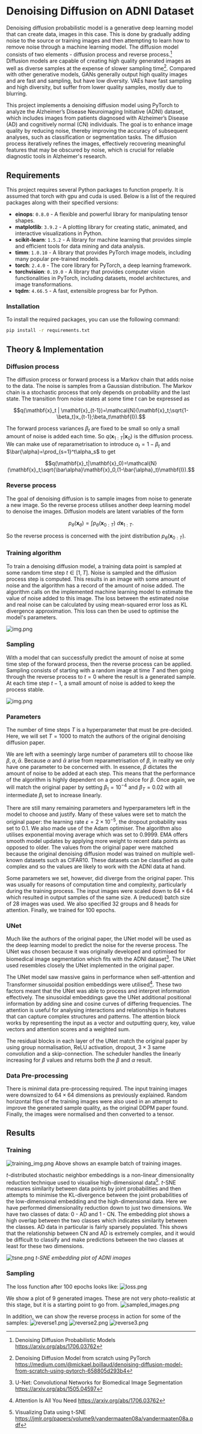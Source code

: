 # Denoising Diffusion on ADNI Dataset
Denoising diffusion probabilistic model is a generative deep learning model that 
can create data, images in this case. This is done by gradually adding noise to the source 
or training images and then attempting to learn how to remove noise through a machine
learning model. The diffusion model consists of two elements - diffusion process and reverse process.[^1]
Diffusion models are capable of creating high quality generated images as well as
diverse samples at the expense of slower sampling time[^5]. Compared with other generative models,
GANs generally output high quality images and are fast and sampling, but have low diversity.
VAEs have fast sampling and high diversity, but suffer from lower quality samples, mostly due
to blurring.

This project implements a denoising diffusion model using PyTorch to analyze the Alzheimer’s 
Disease Neuroimaging Initiative (ADNI) dataset, which includes images from patients diagnosed with 
Alzheimer’s Disease (AD) and cognitively normal (CN) individuals. The goal is to enhance image quality 
by reducing noise, thereby improving the accuracy of subsequent analyses, such as classification or segmentation tasks. 
The diffusion process iteratively refines the images, effectively recovering meaningful features that may be obscured by
noise, which is crucial for reliable diagnostic tools in Alzheimer's research.

## Requirements
This project requires several Python packages to function properly. 
It is assumed that torch with gpu and cuda is used.
Below is a list of the required packages along with their specified versions:

- **einops**: `0.8.0` - A flexible and powerful library for manipulating tensor shapes.
- **matplotlib**: `3.9.2` - A plotting library for creating static, animated, and interactive visualizations in Python.
- **scikit-learn**: `1.5.2` - A library for machine learning that provides simple and efficient tools for data mining and data analysis.
- **timm**: `1.0.10` - A library that provides PyTorch image models, including many popular pre-trained models.
- **torch**: `2.4.0` - The core library for PyTorch, a deep learning framework.
- **torchvision**: `0.19.0` - A library that provides computer vision functionalities in PyTorch, including datasets, model architectures, and image transformations.
- **tqdm**: `4.66.5` - A fast, extensible progress bar for Python.

### Installation

To install the required packages, you can use the following command:

```bash
pip install -r requirements.txt
```
## Theory & Implementation
### Diffusion process
The diffusion process or forward process is a Markov chain that adds noise to the data. The
noise is samples from a Gaussian distribution. The Markov chain is a stochastic process that 
only depends on probability and the last state. The transition from noise states at some time $`t`$ can be expressed as
```math
q(\mathbf{x}_t | \mathbf{x}_{t-1})=\mathcal{N}(\mathbf{x}_t;\sqrt{1-\beta_t}x_{t-1};\beta_t\mathbf{I}).
```
The forward process variances $`\beta_t`$ are fixed to be small so only a small amount of noise is added each time.
So $`q(\mathbf{x}_{1:T}|\mathbf{x}_0)`$ is the diffusion process. We can make use of reparametrisation to introduce
$`\alpha_t=1-\beta_t`$ and $`\bar{\alpha}=\prod_{s=1}^t\alpha_s`$ to get
```math
q(\mathbf{x}_t|\mathbf{x}_0)=\mathcal{N}(\mathbf{x}_t;\sqrt{\bar\alpha}\mathbf{x}_0,(1-\bar{\alpha}_t)\mathbf{I}).
```

### Reverse process
The goal of denoising diffusion is to sample images from noise to generate a new image. 
So the reverse process utilises another deep learning model to denoise the images. Diffusion
models are latent variables of the form 
```math
p_\theta(\mathbf{x}_\theta)=\int p_\theta(\mathbf{x}_{0:T})\ d\mathbf{x}_{1:T}.
```
So the reverse process is concerned with the joint distribution $`p_\theta(\mathbf{x}_{0:T})`$.

### Training algorithm
To train a denoising diffusion model, a training data point is sampled at some random time step $`t\in[1,T]`$.
Noise is sampled and the diffusion process step is computed.
This results in an image with some amount of noise and the algorithm has a record of the amount of noise
added. The algorithm calls on the implemented machine learning model to estimate the value of
noise added to this image. The loss between the estimated noise and real noise can be
calculated by using mean-squared error loss as KL divergence approximation. 
This loss can then be used to optimise the model's parameters.

![img.png](figures/train_alg.png)


### Sampling
With a model that can successfully predict the amount of noise at some time step of the forward process,
then the reverse process can be applied. Sampling consists of starting with a random image at time $`T`$
and then going through the reverse process to $`t=0`$ where the result is a generated sample. At each
time step $`t-1`$, a small amount of noise is added to keep the process stable.

![img.png](figures/sample_alg.png)


### Parameters
The number of time steps $`T`$ is a hyperparameter that must be pre-decided. Here, we will set $`T=1000`$
to match the authors of the original denoising diffusion paper. 

We are left with a seemingly large number of parameters still to choose like $`\beta, \alpha, \bar{\alpha}`$.
Because $`\alpha`$ and $`\bar\alpha`$ arise from reparametrisation of $`\beta`$, in reality we only
have one parameter to be concerned with. In essence, $`\beta`$ dictates the amount of noise to be added
at each step. This means that the performance of the algorithm is highly dependent on a good choice for $`\beta`$.
Once again, we will match the original paper by setting $`\beta_1=10^{-4}`$ and $`\beta_T=0.02`$ with all
intermediate $`\beta_i`$ set to increase linearly. 

There are still many remaining parameters and hyperparameters left in the model to choose and justify.
Many of these values were set to match the original paper: the learning rate $`\varepsilon=2\times10^{-5}`$, 
the dropout probability was set to $`0.1`$. We also made use of the Adam optimiser. The algorithm also utilises
exponential moving average which was set to $`0.9999`$. EMA offers smooth model updates by applying more weight to
recent data points as opposed to older. The values from the original paper were matched because the original
denoising diffusion model was trained on multiple well-known datasets such as CIFAR10. These datasets
can be classified as quite complex and so the values are likely to work with the ADNI data at hand. 

Some parameters we set, however, did diverge from the original paper. This was usually for reasons of 
computation time and complexity, particularly during the training process. The input images were scaled down
to $`64\times64`$ which resulted in output samples of the same size. A (reduced) batch size of 28 images was used.
We also specified 32 groups and 8 heads for attention. Finally, we trained for 100 epochs.

### UNet
Much like the authors of the original paper, the UNet model will be used as the deep learning model to
predict the noise for the reverse process. The UNet was chosen because it was originally developed
and optimised for biomedical image segmentation which fits with the ADNI dataset[^2]. The UNet used resembles
closely the UNet implemented in the original paper. 

The UNet model saw massive gains in performance when self-attention and Transformer sinusoidal position embeddings
were utilised[^3]. These two factors meant that the UNet was able to process and interpret
information effectively. The sinusoidal embeddings gave the UNet additional positional 
information by adding sine and cosine curves of differing frequencies. The attention is useful
for analysing interactions and relationships in features that can capture complex structures and
patterns. The attention block works by representing the input as a vector and outputting query, key,
value vectors and attention scores and a weighted sum.

The residual blocks in each layer of the UNet match the original paper by using group normalisation,
ReLU activation, dropout, $`3\times 3`$ same convolution and a skip-connection. The scheduler handles
the linearly increasing for $`\beta`$ values and returns both the $`\beta`$ and $`\alpha`$ result.

### Data Pre-processing
There is minimal data pre-processing required. The input training images were downsized to 
$`64\times64`$ dimensions as previously explained. Random horizontal flips of the training images 
were also used in an attempt to improve the generated sample quality, as the original DDPM paper
found. Finally, the images were normalised and then converted to a tensor. 

## Results
### Training
![training_img.png](figures/training_img.png)
Above shows an example batch of training images.

$`t`$-distributed stochastic neighbor embeddings is a non-linear dimensionality reduction technique
used to visualise high-dimensional data[^4]. $`t`$-SNE measures similarity between data points by joint
probabilities and then attempts to minimise the KL-divergence between the joint probabilities
of the low-dimensional embedding and the high-dimensional data. Here we have performed dimensionality reduction
down to just two dimensions. We have two classes of data: 0 - AD and 1 - CN. The embedding plot shows
a high overlap between the two classes which indicates similarity between the classes.
AD data in particular is fairly sparsely populated. This shows that the relationship between CN
and AD is extremely complex, and it would be difficult to classify and make predictions between the two classes
at least for these two dimensions.

![tsne.png](figures/tsne.png)
*t-SNE embedding plot of ADNI images*

### Sampling
The loss function after 100 epochs looks like:
![loss.png](figures/loss.png)

We show a plot of 9 generated images. These are not very photo-realistic at this stage,
but it is a starting point to go from.
![sampled_images.png](figures/sampled_images.png)

In addition, we can show the reverse process in action for some of the samples:
![reverse1.png](figures/reverse1.png)
![reverse2.png](figures/reverse2.png)
![reverse3.png](figures/reverse3.png)

[^1]: Denoising Diffusion Probabilistic Models https://arxiv.org/abs/1706.03762
[^2]: U-Net: Convolutional Networks for Biomedical Image Segmentation https://arxiv.org/abs/1505.04597
[^3]: Attention Is All You Need https://arxiv.org/abs/1706.03762
[^4]: Visualizing Data using t-SNE https://jmlr.org/papers/volume9/vandermaaten08a/vandermaaten08a.pdf
[^5]: Denoising Diffusion Model from scratch using PyTorch https://medium.com/@mickael.boillaud/denoising-diffusion-model-from-scratch-using-pytorch-658805d293b4